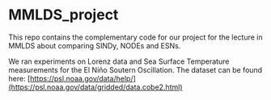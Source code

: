 # MMLDS_project
This repo contains the complementary code for our project for the lecture in MMLDS about comparing SINDy, NODEs and ESNs.

We ran experiments on Lorenz data and Sea Surface Temperature measurements for the El Niño Soutern Oscillation. The dataset can be found here: [https://psl.noaa.gov/data/help/](https://psl.noaa.gov/data/gridded/data.cobe2.html)
